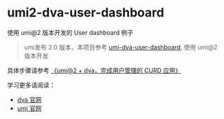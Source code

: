 # umi2-dva-user-dashboard
使用 umi@2 版本开发的 User dashboard 例子

> umi发布 2.0 版本，本项目参考 [umi-dva-user-dashboard](https://github.com/umijs/umi-dva-user-dashboard), 使用 umi@2 版本开发

具体步骤请参考 [《umi@2 + dva，完成用户管理的 CURD 应用》](https://juejin.im/post/5b93c0cce51d450e9059a84e)

学习更多请阅读：
- [dva 官网](https://github.com/dvajs/dva)
- [umi 官网](https://umijs.org/)
